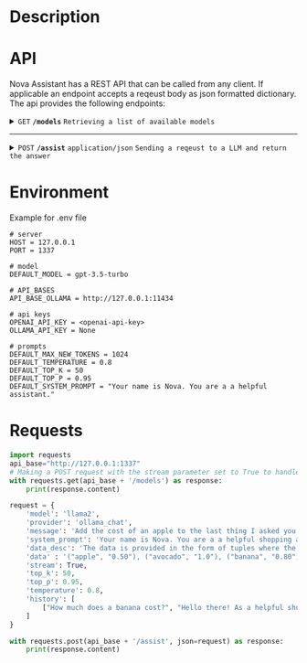 # Description

# API
Nova Assistant has a REST API that can be called from any client. 
If applicable an endpoint accepts a reqeust body as json formatted dictionary.
The api provides the following endpoints: 

<details>
 <summary><code>GET</code> <code><b>/models</b></code> <code>Retrieving a list of available models</code></summary>

##### Parameters

> None

##### Responses

> | http code | content-type              | example response                                                       |
> |-----------|---------------------------|------------------------------------------------------------------------|
> | `200`     | `application/json`        | `[{"id":"gpt-3.5-turbo-1106","max_tokens":16385,"provider":"openai"}]` |


</details>

---

<details>
 <summary><code>POST</code> <code><b>/assist</b></code> <code>application/json</code> <code>Sending a reqeust to a LLM and return the answer</code></summary>

##### Parameters

> | name           | type     | data type  | description                                                                    |
> |----------------|----------|------------|--------------------------------------------------------------------------------|
> | `model`        | required | str        | The id of the model as provided by `/models`                                   |
> | `provider`     | required | str        | The provider of the model as provided by `/models`                             |
> | `message`      | required | str        | The prompt that should be send to the model                                    |
> | `history`      | optional | list[list] | A history of previous question-answer-pairs in chronological order             |
> | `systemprompt` | optional | str        | Set of instructions that define the model behaviour                            |
> | `data_desc`    | optional | str        | An explanation of how context data should be interpreted by the model          |
> | `data`         | optional | str        | Additional context data for the llm                                            |
> | `stream`       | optional | bool       | If the answer should be streamed                                               |
> | `top_k`        | optional | int        | Select among the k most probable next tokens                                   |
> | `temperature`  | optional | int        | Degree of randomness to select next token among candidates                     |
> | `api_base`     | optional | str        | Overwrites the api_base of the server for the given provider/model combination |  


##### Responses

> | http code | content-type | response                                           |
> |-----------|--------------|----------------------------------------------------|
> | `200`     | `bytestring` | `A bytestring containing the UTF-8 encoded answer` |
                           
</details>


# Environment
Example for .env file
```
# server
HOST = 127.0.0.1
PORT = 1337

# model
DEFAULT_MODEL = gpt-3.5-turbo

# API_BASES
API_BASE_OLLAMA = http://127.0.0.1:11434

# api keys
OPENAI_API_KEY = <openai-api-key>
OLLAMA_API_KEY = None

# prompts
DEFAULT_MAX_NEW_TOKENS = 1024
DEFAULT_TEMPERATURE = 0.8
DEFAULT_TOP_K = 50
DEFAULT_TOP_P = 0.95
DEFAULT_SYSTEM_PROMPT = "Your name is Nova. You are a a helpful assistant."
```

# Requests
```python
import requests
api_base="http://127.0.0.1:1337"
# Making a POST request with the stream parameter set to True to handle streaming responses
with requests.get(api_base + '/models') as response:
    print(response.content)

request = {
    'model': 'llama2',
    'provider': 'ollama_chat',
    'message': 'Add the cost of an apple to the last thing I asked you.',
    'system_prompt': 'Your name is Nova. You are a a helpful shopping assistant.',
    'data_desc': 'The data is provided in the form of tuples where the first entry is the name of a fruit, and the second entry is the price of that fruit.',
    'data' : '("apple", "0.50"), ("avocado", "1.0"), ("banana", "0.80")',
    'stream': True,
    'top_k': 50,
    'top_p': 0.95,
    'temperature': 0.8,
    'history': [
        ["How much does a banana cost?", "Hello there! As a helpful shopping assistant, I'd be happy to help you find the price of a banana. According to the data provided, the cost of a banana is $0.80. So, one banana costs $0.80."]
    ]
}

with requests.post(api_base + '/assist', json=request) as response:
    print(response.content)
```

